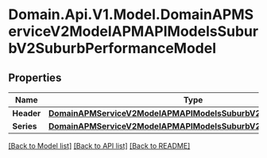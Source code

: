 # Domain.Api.V1.Model.DomainAPMServiceV2ModelAPMAPIModelsSuburbV2SuburbPerformanceModel
## Properties

Name | Type | Description | Notes
------------ | ------------- | ------------- | -------------
**Header** | [**DomainAPMServiceV2ModelAPMAPIModelsSuburbV2SeriesHeaderModel**](DomainAPMServiceV2ModelAPMAPIModelsSuburbV2SeriesHeaderModel.md) |  | [optional] 
**Series** | [**DomainAPMServiceV2ModelAPMAPIModelsSuburbV2SeriesModel**](DomainAPMServiceV2ModelAPMAPIModelsSuburbV2SeriesModel.md) |  | [optional] 

[[Back to Model list]](../README.md#documentation-for-models) [[Back to API list]](../README.md#documentation-for-api-endpoints) [[Back to README]](../README.md)

